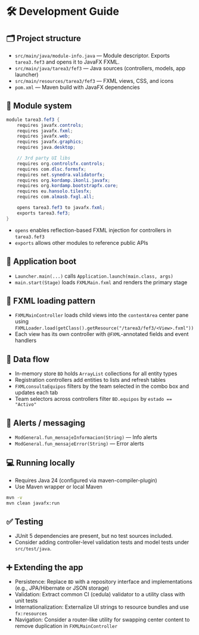 # 🛠️ Development Guide

## 🗂️ Project structure

- `src/main/java/module-info.java` — Module descriptor. Exports `tarea3.fef3` and opens it to JavaFX FXML.
- `src/main/java/tarea3/fef3` — Java sources (controllers, models, app launcher)
- `src/main/resources/tarea3/fef3` — FXML views, CSS, and icons
- `pom.xml` — Maven build with JavaFX dependencies

## 🧩 Module system

```java
module tarea3.fef3 {
    requires javafx.controls;
    requires javafx.fxml;
    requires javafx.web;
    requires javafx.graphics;
    requires java.desktop;

    // 3rd party UI libs
    requires org.controlsfx.controls;
    requires com.dlsc.formsfx;
    requires net.synedra.validatorfx;
    requires org.kordamp.ikonli.javafx;
    requires org.kordamp.bootstrapfx.core;
    requires eu.hansolo.tilesfx;
    requires com.almasb.fxgl.all;

    opens tarea3.fef3 to javafx.fxml;
    exports tarea3.fef3;
}
```

- `opens` enables reflection-based FXML injection for controllers in `tarea3.fef3`
- `exports` allows other modules to reference public APIs

## 🚪 Application boot

- `Launcher.main(...)` calls `Application.launch(main.class, args)`
- `main.start(Stage)` loads `FXMLMain.fxml` and renders the primary stage

## 🧭 FXML loading pattern

- `FXMLMainController` loads child views into the `contentArea` center pane using `FXMLLoader.load(getClass().getResource("/tarea3/fef3/<View>.fxml"))`
- Each view has its own controller with `@FXML`-annotated fields and event handlers

## 🔄 Data flow

- In-memory store `BD` holds `ArrayList` collections for all entity types
- Registration controllers add entities to lists and refresh tables
- `FXMLconsultaEquipos` filters by the team selected in the combo box and updates each tab
- Team selectors across controllers filter `BD.equipos` by `estado == "Activo"`

## 🔔 Alerts / messaging

- `ModGeneral.fun_mensajeInformacion(String)` — Info alerts
- `ModGeneral.fun_mensajeError(String)` — Error alerts

## 💻 Running locally

- Requires Java 24 (configured via maven-compiler-plugin)
- Use Maven wrapper or local Maven

```bash
mvn -v
mvn clean javafx:run
```

## ✅ Testing

- JUnit 5 dependencies are present, but no test sources included.
- Consider adding controller-level validation tests and model tests under `src/test/java`.

## ➕ Extending the app

- Persistence: Replace `BD` with a repository interface and implementations (e.g., JPA/Hibernate or JSON storage)
- Validation: Extract common CI (cedula) validator to a utility class with unit tests
- Internationalization: Externalize UI strings to resource bundles and use `fx:resources`
- Navigation: Consider a router-like utility for swapping center content to remove duplication in `FXMLMainController`
